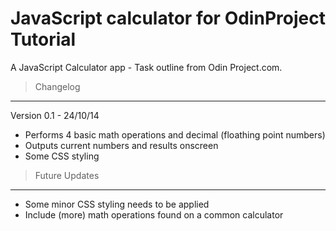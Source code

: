 JavaScript calculator for OdinProject Tutorial
==============================================

A JavaScript Calculator app - Task outline from Odin Project.com.

> Changelog 
  ---------

 Version 0.1 - 24/10/14
 
 - Performs 4 basic math operations and decimal (floathing point numbers)
 - Outputs current numbers and results onscreen
 - Some CSS styling

> Future Updates
  --------------

- Some minor CSS styling needs to be applied
- Include (more) math operations found on a common calculator

